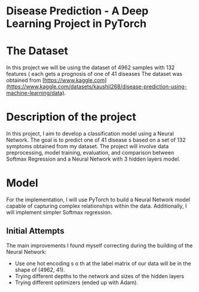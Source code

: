 # Disease Prediction - A Deep Learning Project in PyTorch

# The Dataset

In this project we will be using the dataset of 4962 samples with 132 features ( each gets a prognosis of one of 41
diseases The dataset was obtained
from [https://www.kaggle.com](https://www.kaggle.com/datasets/kaushil268/disease-prediction-using-machine-learning/data).

# Description of the project

In this project, I aim to develop a classification model using a Neural Network. The goal is to predict one of 41
disease s based on a set of 132 symptoms obtained from my dataset. The project will involve data preprocessing, model
training, evaluation, and comparison between Softmax Regression and a Neural Network with 3 hidden layers model.

# Model

For the implementation, I will use PyTorch to build a Neural Network model capable of capturing complex relationships
within the data. Additionally, I will implement simpler Softmax regression.

## Initial Attempts

The main improvements I found myself correcting during the building of the Neural Network:

* Use one hot encoding s o th at the label matrix of our data will be in the shape of (4962, 41).
* Trying different depths to the network and sizes of the hidden layers
* Trying different optimizers (ended up with Adam).
